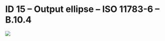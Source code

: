 # ID 15 – Output ellipse – ISO 11783-6 – B.10.4

![](https://user-images.githubusercontent.com/69573151/95071873-a1c45c80-070a-11eb-8c4e-967b9a6be8dd.png)